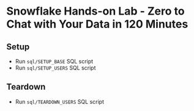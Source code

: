 # Snowflake Hands-on Lab - Zero to Chat with Your Data in 120 Minutes #

## Setup ##
* Run `sql/SETUP_BASE` SQL script
* Run `sql/SETUP_USERS` SQL script

## Teardown ##
* Run `sql/TEARDOWN_USERS` SQL script
